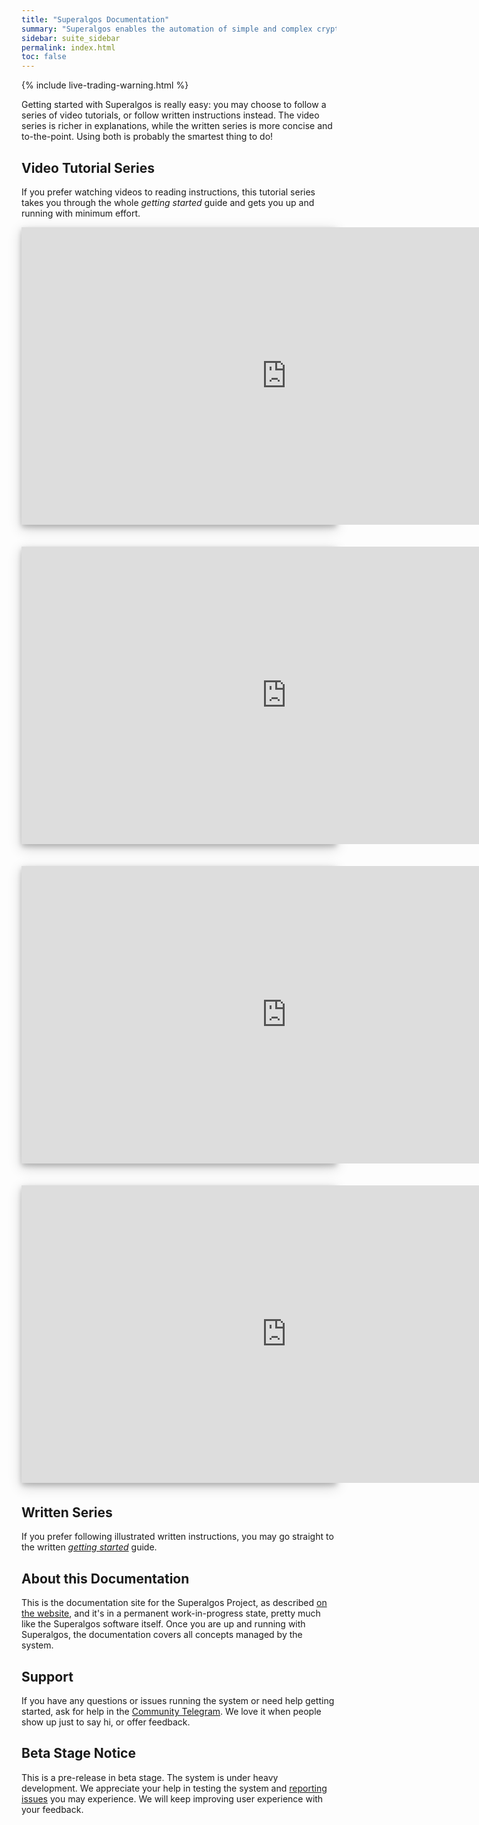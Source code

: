 ```yaml
---
title: "Superalgos Documentation"
summary: "Superalgos enables the automation of simple and complex crypto-trading strategies as well as robust crypto-markets data processing. "
sidebar: suite_sidebar
permalink: index.html
toc: false
---
```


{% include live-trading-warning.html %}

Getting started with Superalgos is really easy: you may choose to follow a series of video tutorials, or follow written instructions instead. The video series is richer in explanations, while the written series is more concise and to-the-point. Using both is probably the smartest thing to do!

## Video Tutorial Series

If you prefer watching videos to reading instructions, this tutorial series takes you through the whole *getting started* guide and gets you up and running with minimum effort.

<div style="background-color: white; box-shadow: 0 4px 8px 0 rgba(0, 0, 0, 0.2), 0 6px 20px 0 rgba(0, 0, 0, 0.19); margin-bottom: 35px; max-width: 850px; max-height: 476px;">
<iframe width="848" height="476" src="https://www.youtube.com/embed/ac6QMxfigs8" frameborder="0" allow="accelerometer; autoplay; encrypted-media; gyroscope; picture-in-picture" allowfullscreen></iframe>
</div>

<div style="background-color: white; box-shadow: 0 4px 8px 0 rgba(0, 0, 0, 0.2), 0 6px 20px 0 rgba(0, 0, 0, 0.19); margin-bottom: 35px; max-width: 850px; max-height: 476px;">
<iframe width="848" height="476" src="https://www.youtube.com/embed/OG7WayGRqT0" frameborder="0" allow="accelerometer; autoplay; encrypted-media; gyroscope; picture-in-picture" allowfullscreen></iframe>
</div>

<div style="background-color: white; box-shadow: 0 4px 8px 0 rgba(0, 0, 0, 0.2), 0 6px 20px 0 rgba(0, 0, 0, 0.19); margin-bottom: 35px; max-width: 850px; max-height: 476px;">
<iframe width="848" height="476" src="https://www.youtube.com/embed/oyiXLoRhWPw" frameborder="0" allow="accelerometer; autoplay; encrypted-media; gyroscope; picture-in-picture" allowfullscreen></iframe>
</div>

<div style="background-color: white; box-shadow: 0 4px 8px 0 rgba(0, 0, 0, 0.2), 0 6px 20px 0 rgba(0, 0, 0, 0.19); margin-bottom: 35px; max-width: 850px; max-height: 476px;">
<iframe width="848" height="476" src="https://www.youtube.com/embed/CH7lYSX3Mtk" frameborder="0" allow="accelerometer; autoplay; encrypted-media; gyroscope; picture-in-picture" allowfullscreen></iframe>
</div>

## Written Series

If you prefer following illustrated written instructions, you may go straight to the written *[getting started](suite-step-0.html)* guide.

## About this Documentation

This is the documentation site for the Superalgos Project, as described [on the website](https://superalgos.org/), and it's in a permanent work-in-progress state, pretty much like the Superalgos software itself. Once you are up and running with Superalgos, the documentation covers all concepts managed by the system.

## Support

If you have any questions or issues running the system or need help getting started, ask for help in the <a href="https://t.me/superalgoscommunity" rel="nofollow" rel="noopener" target="_blank">Community Telegram</a>. We love it when people show up just to say hi, or offer feedback.

## Beta Stage Notice

This is a pre-release in beta stage. The system is under heavy development. We appreciate your help in testing the system and [reporting issues](suite-how-to-report-a-bug.html) you may experience. We will keep improving user experience with your feedback.


